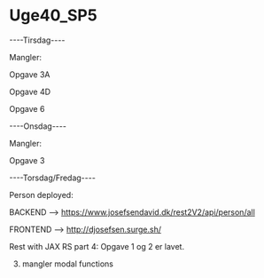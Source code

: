 # Uge40_SP5

----Tirsdag----

Mangler:

Opgave 3A

Opgave 4D

Opgave 6


----Onsdag----

Mangler:

Opgave 3


----Torsdag/Fredag----

Person deployed:

BACKEND --> https://www.josefsendavid.dk/rest2V2/api/person/all

FRONTEND --> http://djosefsen.surge.sh/


Rest with JAX RS part 4:
Opgave 1 og 2 er lavet. 

3. mangler modal functions
